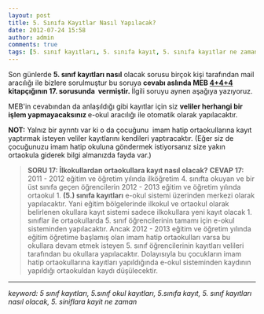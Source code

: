 ```yaml
---
layout: post
title: 5. Sınıfa Kayıtlar Nasıl Yapılacak?
date: 2012-07-24 15:58
author: admin
comments: true
tags: [5. sınıf kayıtları, 5. sınıfa kayıt, 5. sınıfa kayıtlar ne zaman, Eğitim Haberleri]
---
```

Son günlerde <strong>5. sınıf kayıtları nasıl</strong> olacak sorusu birçok kişi tarafından mail aracılığı ile bizlere sorulmuştur bu soruya <strong>cevabı aslında MEB <a href="http://www.meb.gov.tr/duyurular/duyurular2012/12Yil_Soru_Cevaplar.pdf" target="_blank">4+4+4</a> kitapçığının 17. sorusunda  vermiştir. </strong>İlgili soruyu aynen aşağıya yazıyoruz.

MEB'in cevabından da anlaşıldığı gibi kayıtlar için siz <strong>veliler herhangi bir işlem yapmayacaksınız </strong>e-okul aracılığı ile otomatik olarak yapılacaktır.

<strong>NOT:</strong> Yalnız bir ayrıntı var ki o da çocuğunu  imam hatip ortaokullarına kayıt yaptırmak isteyen veliler kayıtlarını kendileri yaptıracaktır. (Eğer siz de çocuğunuzu imam hatip okuluna göndermek istiyorsanız size yakın ortaokula giderek bilgi almanızda fayda var.)
<blockquote><strong>SORU 17: İlkokullardan ortaokullara kayıt nasıl olacak?</strong>
<strong>CEVAP 17:</strong> 2011 - 2012 eğitim ve öğretim yılında ilköğretim 4. sınıfta okuyan
ve bir üst sınıfa geçen öğrencilerin 2012 - 2013 eğitim ve öğretim yılında ortaokul
1. <strong>(5.) sınıfa kayıtları</strong> e-okul sistemi üzerinden merkezi olarak yapılacaktır.
Yani eğitim bölgelerinde ilkokul ve ortaokul olarak belirlenen okullara kayıt
sistemi sadece ilkokullara yeni kayıt olacak 1. sınıflar ile ortaokullarda 5.
sınıf öğrencilerinin tamamı için e-okul sisteminden yapılacaktır. Ancak 2012
- 2013 eğitim ve öğretim yılında eğitim öğretime başlamış olan imam hatip
ortaokulları varsa bu okullara devam etmek isteyen 5. sınıf öğrencilerinin
kayıtları velileri tarafından bu okullara yapılacaktır. Dolayısıyla bu çocukların
imam hatip ortaokullarına kayıtları yapıldığında e-okul sisteminden kaydının
yapıldığı ortaokuldan kaydı düşülecektir.</blockquote>

<hr />

<address><em>keyword: 5 sınıf kayıtları, 5.sınıf okul kayıtları, 5.sınıfa kayıt, 5. sınıf kayıtları nasıl olacak, 5. siniflara kayit ne zaman</em></address>
